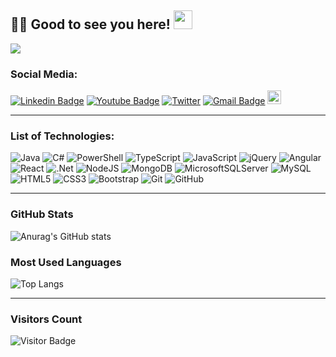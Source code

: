 ## 👨‍💻 Good to see you here! <img src="https://user-images.githubusercontent.com/45331164/179427512-c8c7022d-dc99-4c33-b65d-73d73b01d033.gif" data-canonical-src="https://user-images.githubusercontent.com/45331164/179427512-c8c7022d-dc99-4c33-b65d-73d73b01d033.gif"  width="30"/>

<img src="https://user-images.githubusercontent.com/45331164/179427339-12f07c18-0b3d-489f-b362-680a9ce67143.gif" data-canonical-src="https://user-images.githubusercontent.com/45331164/179427339-12f07c18-0b3d-489f-b362-680a9ce67143.gif"  />

### Social Media: <br/>
[![Linkedin Badge](https://img.shields.io/badge/-Dmytrii_Furs-blue?style=flat-square&logo=Linkedin&logoColor=white&link=https://www.linkedin.com/in/dmytrii-furs-1399b9208/)](https://www.linkedin.com/in/dmytrii-furs-1399b9208/)
[![Youtube Badge](https://img.shields.io/badge/-Dmytrii_Furs-darkred?style=flat-square&logo=youtube&logoColor=white&link=https://www.youtube.com/channel/UCP2ofEbGBV8NhgWXQbow8lQ/videos)](https://www.youtube.com/channel/UCP2ofEbGBV8NhgWXQbow8lQ/videos)
[![Twitter](https://img.shields.io/twitter/url/https/twitter.com/cloudposse.svg?style=social&label=Dmytrii%20Furs)](https://twitter.com/DmytriiFurs)
[![Gmail Badge](https://img.shields.io/badge/-furs1268@gmail.com-c14438?style=flat-square&logo=Gmail&logoColor=white&link=mailto:furs1268@gmail.com)](mailto:furs1268@gmail.com)
<img src="https://img.shields.io/badge/LeetCode-000000?style=for-the-badge&logo=LeetCode&logoColor=#d16c06)" height="22px"><a href="https://leetcode.com/furs1da/"></a></img>

<hr/>

### List of Technologies: <br/> 

![Java](https://img.shields.io/badge/java-%23ED8B00.svg?style=for-the-badge&logo=java&logoColor=white)
![C#](https://img.shields.io/badge/c%23-%23239120.svg?style=for-the-badge&logo=c-sharp&logoColor=white)
![PowerShell](https://img.shields.io/badge/PowerShell-%235391FE.svg?style=for-the-badge&logo=powershell&logoColor=white)
![TypeScript](https://img.shields.io/badge/typescript-%23007ACC.svg?style=for-the-badge&logo=typescript&logoColor=white)
![JavaScript](https://img.shields.io/badge/javascript-%23323330.svg?style=for-the-badge&logo=javascript&logoColor=%23F7DF1E)
![jQuery](https://img.shields.io/badge/jquery-%230769AD.svg?style=for-the-badge&logo=jquery&logoColor=white)
![Angular](https://img.shields.io/badge/angular-%23DD0031.svg?style=for-the-badge&logo=angular&logoColor=white)
![React](https://img.shields.io/badge/react-%2320232a.svg?style=for-the-badge&logo=react&logoColor=%2361DAFB)
![.Net](https://img.shields.io/badge/.NET-5C2D91?style=for-the-badge&logo=.net&logoColor=white)
![NodeJS](https://img.shields.io/badge/node.js-6DA55F?style=for-the-badge&logo=node.js&logoColor=white)
![MongoDB](https://img.shields.io/badge/MongoDB-%234ea94b.svg?style=for-the-badge&logo=mongodb&logoColor=white)
![MicrosoftSQLServer](https://img.shields.io/badge/Microsoft%20SQL%20Sever-CC2927?style=for-the-badge&logo=microsoft%20sql%20server&logoColor=white)
![MySQL](https://img.shields.io/badge/mysql-%2300f.svg?style=for-the-badge&logo=mysql&logoColor=white)
![HTML5](https://img.shields.io/badge/html5-%23E34F26.svg?style=for-the-badge&logo=html5&logoColor=white)
![CSS3](https://img.shields.io/badge/css3-%231572B6.svg?style=for-the-badge&logo=css3&logoColor=white)
![Bootstrap](https://img.shields.io/badge/bootstrap-%23563D7C.svg?style=for-the-badge&logo=bootstrap&logoColor=white)
![Git](https://img.shields.io/badge/git-%23F05033.svg?style=for-the-badge&logo=git&logoColor=white)
![GitHub](https://img.shields.io/badge/github-%23121011.svg?style=for-the-badge&logo=github&logoColor=white)


<hr/>

### GitHub Stats

![Anurag's GitHub stats](https://github-readme-stats.vercel.app/api?username=furs1da&show_icons=true&theme=tokyonight) <br/>

### Most Used Languages
![Top Langs](https://github-readme-stats.vercel.app/api/top-langs/?username=furs1da&hide=TeX&layout=compact)

<hr/>

### Visitors Count

![Visitor Badge](https://visitor-badge.laobi.icu/badge?page_id=furs1da)
